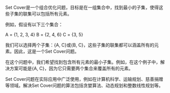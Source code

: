 

Set Cover是一个组合优化问题，目标是在一组集合中，找到最小的子集，使得这些子集的联集可以包括所有元素。

例如，假设有以下三个集合：

A = {1, 2, 3, 4}
B = {2, 4, 6}
C = {3, 5}

我们可以选择两个子集：{A, C}或{B, C}，这些子集的联集都可以涵盖所有的元素。因此，这是一个Set Cover问题。

在这个问题中，我们希望找到包含所有元素的最小子集。例如，在这个例子中，解决方案可能是{A, C}，因为它只需要两个集合来覆盖所有的元素。

Set Cover问题在实际应用中广泛使用，例如在计算机科学、运输规划、慈善捐赠等领域。解决Set Cover问题的算法包括贪婪算法、动态规划和整数线性规划等。